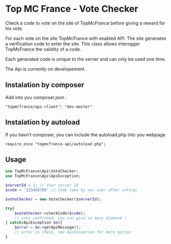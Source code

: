 Top MC France - Vote Checker
===================


Check a code to vote on the site of TopMcFrance before giving a reward for his vote.
 
 For each vote on the site TopMcFrance with enabled API.  The site generates a verification code to enter the site. This class allows interogger TopMcFrance the validity of a code.
 
 Each generated code is unique to the server and can only be used one time.

The Api is currently on developement.

Instalation by composer
-------------

Add into you composer.json : 

```
"topmcfrance/api-client": "dev-master"
```



Instalation by autoload
-------------
If you havn't composer, you can include the autoload.php into you webpage
```
require_once "topmcfrance-api/autoload.php";
```

Usage
-------------

```php
use TopMcFrance\Api\VoteChecker;
use TopMcFrance\Api\ApiException;

$serverId = 1; // Your server Id
$code = '123456789' // Code take by our user after voting;

$voteChecker = new VoteChecker($serverId);

try{
	$voteChecker->checkCode($code);
	// vote confirmed, you can give so many diamond !
} catch(ApiException $e){
	$error = $e->getApiMessage();
	// error in check, see ApiException for more option
}
```
